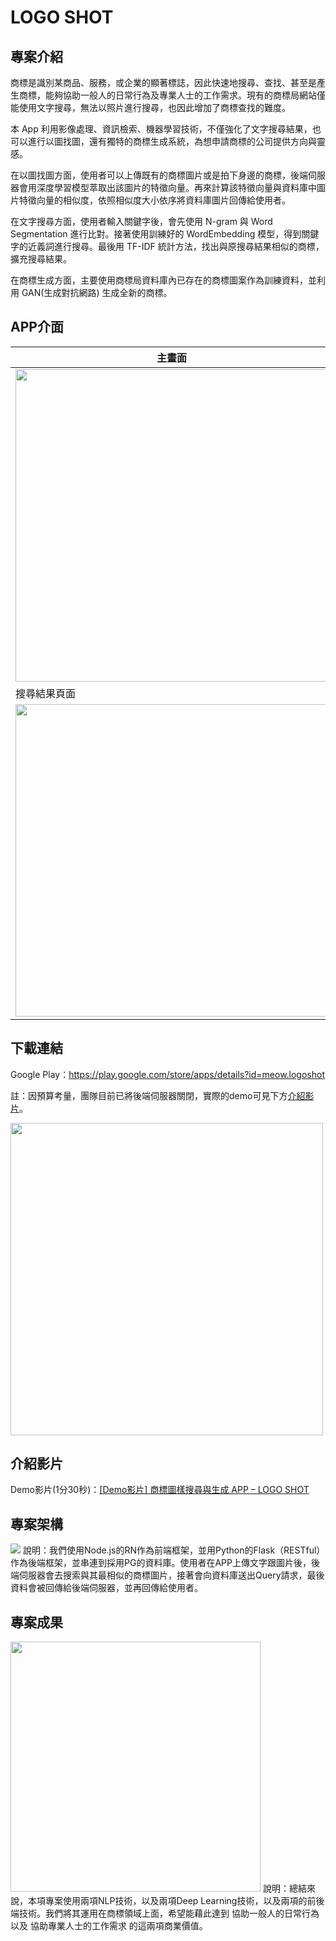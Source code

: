 # LOGO SHOT
## 專案介紹
商標是識別某商品、服務，或企業的顯著標誌，因此快速地搜尋、查找、甚至是產生商標，能夠協助一般人的日常行為及專業人士的工作需求。現有的商標局網站僅能使用文字搜尋，無法以照片進行搜尋，也因此增加了商標查找的難度。

本 App 利用影像處理、資訊檢索、機器學習技術，不僅強化了文字搜尋結果，也可以進行以圖找圖，還有獨特的商標生成系統，為想申請商標的公司提供方向與靈感。

在以圖找圖方面，使用者可以上傳既有的商標圖片或是拍下身邊的商標，後端伺服器會用深度學習模型萃取出該圖片的特徵向量。再來計算該特徵向量與資料庫中圖片特徵向量的相似度，依照相似度大小依序將資料庫圖片回傳給使用者。

在文字搜尋方面，使用者輸入關鍵字後，會先使用 N-gram 與 Word Segmentation 進行比對。接著使用訓練好的 WordEmbedding 模型，得到關鍵字的近義詞進行搜尋。最後用 TF-IDF 統計方法，找出與原搜尋結果相似的商標，擴充搜尋結果。

在商標生成方面，主要使用商標局資料庫內已存在的商標圖案作為訓練資料，並利用 GAN(生成對抗網路) 生成全新的商標。

## APP介面
主畫面|搜尋頁面|
-|-|
<img src="https://i.imgur.com/6F3DvqC.png" height="500" />|<img src="https://i.imgur.com/1QII33x.png" height="500" />|
搜尋結果頁面|靈感啟發頁面|
<img src="https://i.imgur.com/y9GLxv9.png" height="500" />|<img src="https://i.imgur.com/iozkqMv.png" height="500" />|

## 下載連結
Google Play：https://play.google.com/store/apps/details?id=meow.logoshot

註：因預算考量，團隊目前已將後端伺服器關閉，實際的demo可見下方[介紹影片](#介紹影片)。

<img src="https://i.imgur.com/tzqdG13.png" height="500" />

## 介紹影片
Demo影片(1分30秒)：[[Demo影片] 商標圖樣搜尋與生成 APP – LOGO SHOT](https://www.youtube.com/watch?v=RFrpexPjAhY&ab_channel=%E8%B3%B4%E7%BE%A4%E9%BE%8D)

## 專案架構
![](https://i.imgur.com/motb8a9.png)
說明：我們使用Node.js的RN作為前端框架，並用Python的Flask（RESTful）作為後端框架，並串連到採用PG的資料庫。使用者在APP上傳文字跟圖片後，後端伺服器會去搜索與其最相似的商標圖片，接著會向資料庫送出Query請求，最後資料會被回傳給後端伺服器，並再回傳給使用者。

## 專案成果
<img src="https://i.imgur.com/0UOsQgJ.png" height="400" />
說明：總結來說，本項專案使用兩項NLP技術，以及兩項Deep Learning技術，以及兩項的前後端技術。我們將其運用在商標領域上面，希望能藉此達到 協助一般人的日常行為 以及 協助專業人士的工作需求 的這兩項商業價值。




